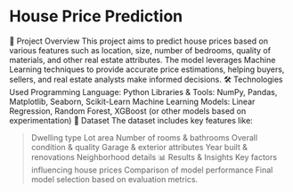 # House Price Prediction
📌 Project Overview
This project aims to predict house prices based on various features such as location, size, number of bedrooms, quality of materials, and other real estate attributes. The model leverages Machine Learning techniques to provide accurate price estimations, helping buyers, sellers, and real estate analysts make informed decisions.
🛠️ Technologies Used
Programming Language: Python
Libraries & Tools: NumPy, Pandas, Matplotlib, Seaborn, Scikit-Learn
Machine Learning Models: Linear Regression, Random Forest, XGBoost (or other models based on experimentation)
📂 Dataset
The dataset includes key features like:

> Dwelling type
> Lot area
> Number of rooms & bathrooms
> Overall condition & quality
> Garage & exterior attributes
> Year built & renovations
> Neighborhood details
📊 Results & Insights
Key factors influencing house prices
Comparison of model performance
Final model selection based on evaluation metrics.
